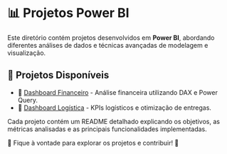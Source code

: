 # 📊 Projetos Power BI

Este diretório contém projetos desenvolvidos em **Power BI**, abordando diferentes análises de dados e técnicas avançadas de modelagem e visualização.

## 📂 Projetos Disponíveis

- 🔹 [Dashboard Financeiro](./Dashboard_Financeiro) - Análise financeira utilizando DAX e Power Query.
- 🔹 [Dashboard Logística](./Dashboard_Logística) - KPIs logísticos e otimização de entregas.

Cada projeto contém um README detalhado explicando os objetivos, as métricas analisadas e as principais funcionalidades implementadas.

📢 Fique à vontade para explorar os projetos e contribuir! 🚀


